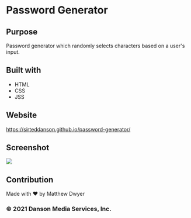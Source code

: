 # Password Generator

## Purpose
Password generator which randomly selects characters based on a user's input.

## Built with
* HTML
* CSS
* JSS

## Website
https://sirteddanson.github.io/password-generator/

## Screenshot
![](assets/images/wesbite-snapshot.png)

## Contribution
Made with ❤️ by Matthew Dwyer

### © 2021 Danson Media Services, Inc. 
